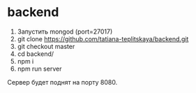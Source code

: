 # backend
1. Запустить mongod (port=27017)
2. git clone https://github.com/tatiana-teplitskaya/backend.git
3. git checkout master
4. cd backend/
5. npm i
6. npm run server

Сервер будет поднят на порту 8080.
